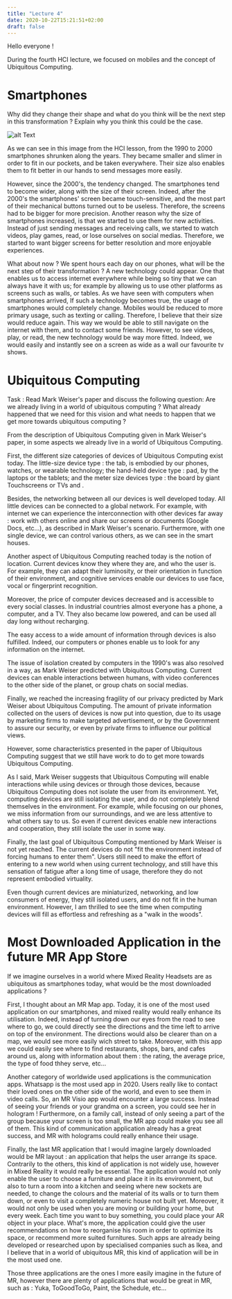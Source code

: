 ```yaml
---
title: "Lecture 4"
date: 2020-10-22T15:21:51+02:00
draft: false
---
```


Hello everyone !

During the fourth HCI lecture, we focused on mobiles and the concept of Ubiquitous Computing.

# Smartphones

Why did they change their shape and what do you think will be the next step in this transformation ? Explain why you think this could be the case.

![alt Text](https://github.com/Ceici92/HugoBlog3/blob/master/docs/images/Lecture4/EvolutionMobileDiapo.JPG?raw=true "Evolution smartphones")

As we can see in this image from the HCI lesson, from the 1990 to 2000 smartphones shrunken along the years. 
They became smaller and slimer in order to fit in our pockets, and be taken everywhere. 
Their size also enables them to fit better in our hands to send messages more easily.


However, since the 2000's, the tendency changed. The smartphones tend to become wider, along with the size of their screen.
Indeed, after the 2000's the smartphones' screen became touch-sensitive, and the most part of their mechanical buttons turned out to be useless. 
Therefore, the screens had to be bigger for more precision.
Another reason why the size of smartphones increased, is that we started to use them for new activities.
Instead of just sending messages and receiving calls, we started to watch videos, play games, read, or lose ourselves on social medias. 
Therefore, we started to want bigger screens for better resolution and more enjoyable experiences.

What about now ? We spent hours each day on our phones, what will be the next step of their transformation ?
A new technology could appear. One that enables us to access internet everywhere while being so tiny that we can always have it with us; for example by allowing us to use other platforms as screens such as walls, or tables.
As we have seen with computers when smartphones arrived, If such a technology becomes true, the usage of smartphones would completely change.
Mobiles would be reduced to more primary usage, such as texting or calling.
Therefore, I believe that their size would reduce again. This way we would be able to still navigate on the internet with them, and to contact some friends. 
However, to see videos, play, or read, the new technology would be way more fitted.
Indeed, we would easily and instantly see on a screen as wide as a wall our favourite tv shows.



# Ubiquitous Computing

Task : Read Mark Weiser's paper and discuss the following question: Are we already living in a world of
ubiquitous computing ? What already happened that we need for this vision and what needs to
happen that we get more towards ubiquitous computing ?



From the description of Ubiquitous Computing given in Mark Weiser's paper, in some aspects we already live in a world of Ubiquitous Computing.


First, the different size categories of devices of Ubiquitous Computing exist today.
The little-size device type : the tab, is embodied by our phones, watches, or wearable technology; the hand-held device type : pad, by the laptops or the tablets; and the meter size devices type : the board by giant Touchscreens or TVs and .


Besides, the networking between all our devices is well developed today. 
All little devices can be connected to a global network. 
For example, with internet we can experience the interconnection with other devices far away : work with others online and share our screens or documents (Google Docs, etc...), as described in Mark Weiser's scenario. 
Furthermore, with one single device, we can control various others, as we can see in the smart houses.


Another aspect of Ubiquitous Computing reached today is the notion of location. 
Current devices know they where they are, and who the user is.
For example, they can adapt their luminosity, or their orientation in function of their environment, and cognitive services enable our devices to use face, vocal or fingerprint recognition.


Moreover, the price of computer devices decreased and is accessible to every social classes. 
In industrial countries almost everyone has a phone, a computer, and a TV. 
They also became low powered, and can be used all day long without recharging.


The easy access to a wide amount of information through devices is also fulfilled. 
Indeed, our computers or phones enable us to look for any information on the internet.


The issue of isolation created by computers in the 1990's was also resolved in a way, as Mark Weiser predicted with Ubiquitous Computing. 
Current devices can enable interactions between humans, with video conferences to the other side of the planet, or group chats on social medias.


Finally, we reached the increasing fragility of our privacy predicted by Mark Weiser about Ubiquitous Computing.
The amount of private information collected on the users of devices is now put into question, due to its usage by marketing firms to make targeted advertisement, 
or by the Government to assure our security, or even by private firms to influence our political views.




However, some characteristics presented in the paper of Ubiquitous Computing suggest that we still have work to do to get more towards Ubiquitous Computing.


As I said, Mark Weiser suggests that Ubiquitous Computing will enable interactions while using devices or through those devices, because Ubiquitous Computing does not isolate the user from its environment.
Yet, computing devices are still isolating the user, and do not completely blend themselves in the environment.
For example, while focusing on our phones, we miss information from our surroundings, and we are less attentive to what others say to us.
So even if current devices enable new interactions and cooperation, they still isolate the user in some way.


Finally, the last goal of Ubiquitous Computing mentioned by Mark Weiser is not yet reached.
The current devices do not "fit the environment instead of forcing humans to enter them".
Users still need to make the effort of entering to a new world when using current technology, and still have this sensation of fatigue after a long time of usage, therefore they do not represent embodied virtuality.



Even though current devices are miniaturized, networking, and low consumers of energy, they still isolated users, and do not fit in the human environment. 
However, I am thrilled to see the time when computing devices will fill as effortless and refreshing as a "walk in the woods".


# Most Downloaded Application in the future MR App Store

If we imagine ourselves in a world where Mixed Reality Headsets are as ubiquitous as smartphones today, what would be the most downloaded applications ?

First, I thought about an MR Map app. 
Today, it is one of the most used application on our smartphones, and mixed reality would really enhance its utilisation.
Indeed, instead of turning down our eyes from the road to see where to go, we could directly see the directions and the time left to arrive on top of the environment.
The directions would also be clearer than on a map, we would see more easily wich street to take.
Moreover, with this app we could easily see where to find restaurants, shops, bars, and cafes around us, along with information about them : the rating, the average price, the type of food thhey serve, etc...

Another category of worldwide used applications is the communication apps. 
Whatsapp is the most used app in 2020.
Users really like to contact their loved ones on the other side of the world, and even to see them in video calls.
So, an MR Visio app would encounter a large success. 
Instead of seeing your friends or your grandma on a screen, you could see her in hologram !
Furthermore, on a family call, instead of only seeing a part of the group because your screen is too small, the MR app could make you see all of them.
This kind of communication application already has a great success, and MR with holograms could really enhance their usage.

Finally, the last MR application that I would imagine largely downloaded would be MR layout : an application that helps the user arrange its space. 
Contrarily to the others, this kind of application is not widely use, however in Mixed Reality it would really be essential.
The application would not only enable the user to choose a furniture and place it in its environment, but also to turn a room into a kitchen and seeing where new sockets are needed, to change the colours and the material of its walls or to turn them down, or even to visit a completely numeric house not built yet. 
Moreover, it would not only be used when you are moving or building your home, but every week.
Each time you want to buy something, you could place your AR object in your place.
What's more, the application could give the user recommendations on how to reorganise his room in order to optimize its space, or recommend more suited furnitures.
Such apps are already being developed or researched upon by specialised companies such as Ikea, and I believe that in a world of ubiquitous MR, this kind of application will be in the most used one.

Those three applications are the ones I more easily imagine in the future of MR, however there are plenty of applications that would be great in MR, such as : Yuka, ToGoodToGo, Paint, the Schedule, etc...